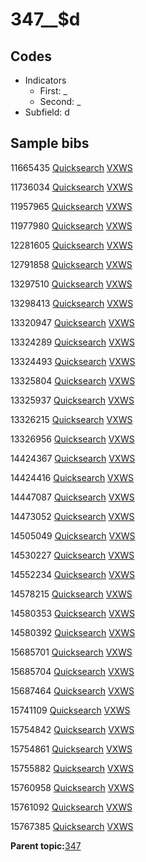 # 347\_\_$d

## Codes

-   Indicators
    -   First: \_
    -   Second: \_
-   Subfield: d

## Sample bibs

11665435 [Quicksearch](https://search.library.yale.edu/catalog/11665435) [VXWS](http://prodorbis.library.yale.edu:7014/vxws/GetHoldingsService?bibId=11665435)

11736034 [Quicksearch](https://search.library.yale.edu/catalog/11736034) [VXWS](http://prodorbis.library.yale.edu:7014/vxws/GetHoldingsService?bibId=11736034)

11957965 [Quicksearch](https://search.library.yale.edu/catalog/11957965) [VXWS](http://prodorbis.library.yale.edu:7014/vxws/GetHoldingsService?bibId=11957965)

11977980 [Quicksearch](https://search.library.yale.edu/catalog/11977980) [VXWS](http://prodorbis.library.yale.edu:7014/vxws/GetHoldingsService?bibId=11977980)

12281605 [Quicksearch](https://search.library.yale.edu/catalog/12281605) [VXWS](http://prodorbis.library.yale.edu:7014/vxws/GetHoldingsService?bibId=12281605)

12791858 [Quicksearch](https://search.library.yale.edu/catalog/12791858) [VXWS](http://prodorbis.library.yale.edu:7014/vxws/GetHoldingsService?bibId=12791858)

13297510 [Quicksearch](https://search.library.yale.edu/catalog/13297510) [VXWS](http://prodorbis.library.yale.edu:7014/vxws/GetHoldingsService?bibId=13297510)

13298413 [Quicksearch](https://search.library.yale.edu/catalog/13298413) [VXWS](http://prodorbis.library.yale.edu:7014/vxws/GetHoldingsService?bibId=13298413)

13320947 [Quicksearch](https://search.library.yale.edu/catalog/13320947) [VXWS](http://prodorbis.library.yale.edu:7014/vxws/GetHoldingsService?bibId=13320947)

13324289 [Quicksearch](https://search.library.yale.edu/catalog/13324289) [VXWS](http://prodorbis.library.yale.edu:7014/vxws/GetHoldingsService?bibId=13324289)

13324493 [Quicksearch](https://search.library.yale.edu/catalog/13324493) [VXWS](http://prodorbis.library.yale.edu:7014/vxws/GetHoldingsService?bibId=13324493)

13325804 [Quicksearch](https://search.library.yale.edu/catalog/13325804) [VXWS](http://prodorbis.library.yale.edu:7014/vxws/GetHoldingsService?bibId=13325804)

13325937 [Quicksearch](https://search.library.yale.edu/catalog/13325937) [VXWS](http://prodorbis.library.yale.edu:7014/vxws/GetHoldingsService?bibId=13325937)

13326215 [Quicksearch](https://search.library.yale.edu/catalog/13326215) [VXWS](http://prodorbis.library.yale.edu:7014/vxws/GetHoldingsService?bibId=13326215)

13326956 [Quicksearch](https://search.library.yale.edu/catalog/13326956) [VXWS](http://prodorbis.library.yale.edu:7014/vxws/GetHoldingsService?bibId=13326956)

14424367 [Quicksearch](https://search.library.yale.edu/catalog/14424367) [VXWS](http://prodorbis.library.yale.edu:7014/vxws/GetHoldingsService?bibId=14424367)

14424416 [Quicksearch](https://search.library.yale.edu/catalog/14424416) [VXWS](http://prodorbis.library.yale.edu:7014/vxws/GetHoldingsService?bibId=14424416)

14447087 [Quicksearch](https://search.library.yale.edu/catalog/14447087) [VXWS](http://prodorbis.library.yale.edu:7014/vxws/GetHoldingsService?bibId=14447087)

14473052 [Quicksearch](https://search.library.yale.edu/catalog/14473052) [VXWS](http://prodorbis.library.yale.edu:7014/vxws/GetHoldingsService?bibId=14473052)

14505049 [Quicksearch](https://search.library.yale.edu/catalog/14505049) [VXWS](http://prodorbis.library.yale.edu:7014/vxws/GetHoldingsService?bibId=14505049)

14530227 [Quicksearch](https://search.library.yale.edu/catalog/14530227) [VXWS](http://prodorbis.library.yale.edu:7014/vxws/GetHoldingsService?bibId=14530227)

14552234 [Quicksearch](https://search.library.yale.edu/catalog/14552234) [VXWS](http://prodorbis.library.yale.edu:7014/vxws/GetHoldingsService?bibId=14552234)

14578215 [Quicksearch](https://search.library.yale.edu/catalog/14578215) [VXWS](http://prodorbis.library.yale.edu:7014/vxws/GetHoldingsService?bibId=14578215)

14580353 [Quicksearch](https://search.library.yale.edu/catalog/14580353) [VXWS](http://prodorbis.library.yale.edu:7014/vxws/GetHoldingsService?bibId=14580353)

14580392 [Quicksearch](https://search.library.yale.edu/catalog/14580392) [VXWS](http://prodorbis.library.yale.edu:7014/vxws/GetHoldingsService?bibId=14580392)

15685701 [Quicksearch](https://search.library.yale.edu/catalog/15685701) [VXWS](http://prodorbis.library.yale.edu:7014/vxws/GetHoldingsService?bibId=15685701)

15685704 [Quicksearch](https://search.library.yale.edu/catalog/15685704) [VXWS](http://prodorbis.library.yale.edu:7014/vxws/GetHoldingsService?bibId=15685704)

15687464 [Quicksearch](https://search.library.yale.edu/catalog/15687464) [VXWS](http://prodorbis.library.yale.edu:7014/vxws/GetHoldingsService?bibId=15687464)

15741109 [Quicksearch](https://search.library.yale.edu/catalog/15741109) [VXWS](http://prodorbis.library.yale.edu:7014/vxws/GetHoldingsService?bibId=15741109)

15754842 [Quicksearch](https://search.library.yale.edu/catalog/15754842) [VXWS](http://prodorbis.library.yale.edu:7014/vxws/GetHoldingsService?bibId=15754842)

15754861 [Quicksearch](https://search.library.yale.edu/catalog/15754861) [VXWS](http://prodorbis.library.yale.edu:7014/vxws/GetHoldingsService?bibId=15754861)

15755882 [Quicksearch](https://search.library.yale.edu/catalog/15755882) [VXWS](http://prodorbis.library.yale.edu:7014/vxws/GetHoldingsService?bibId=15755882)

15760958 [Quicksearch](https://search.library.yale.edu/catalog/15760958) [VXWS](http://prodorbis.library.yale.edu:7014/vxws/GetHoldingsService?bibId=15760958)

15761092 [Quicksearch](https://search.library.yale.edu/catalog/15761092) [VXWS](http://prodorbis.library.yale.edu:7014/vxws/GetHoldingsService?bibId=15761092)

15767385 [Quicksearch](https://search.library.yale.edu/catalog/15767385) [VXWS](http://prodorbis.library.yale.edu:7014/vxws/GetHoldingsService?bibId=15767385)

**Parent topic:**[347](../../tags/347/347.md)


